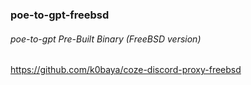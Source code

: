 ### poe-to-gpt-freebsd

###### poe-to-gpt Pre-Built Binary (FreeBSD version)

https://github.com/k0baya/coze-discord-proxy-freebsd